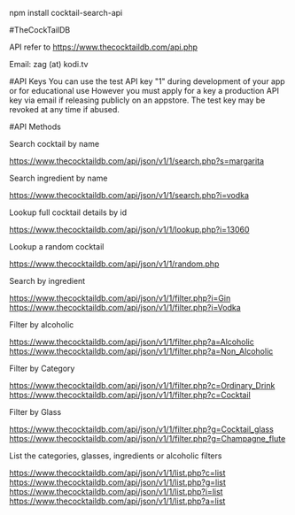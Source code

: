npm install cocktail-search-api


#TheCockTailDB

API refer to https://www.thecocktaildb.com/api.php

<!-- Contact -->

Email: zag (at) kodi.tv

#API Keys
You can use the test API key "1" during development of your app or for educational use However you must apply for a key a production API key via email if releasing publicly on an appstore. The test key may be revoked at any time if abused.

#API Methods

Search cocktail by name 

<https://www.thecocktaildb.com/api/json/v1/1/search.php?s=margarita>

Search ingredient by name

<https://www.thecocktaildb.com/api/json/v1/1/search.php?i=vodka>

Lookup full cocktail details by id

<https://www.thecocktaildb.com/api/json/v1/1/lookup.php?i=13060>

Lookup a random cocktail

<https://www.thecocktaildb.com/api/json/v1/1/random.php>

Search by ingredient

<https://www.thecocktaildb.com/api/json/v1/1/filter.php?i=Gin>
<https://www.thecocktaildb.com/api/json/v1/1/filter.php?i=Vodka>

Filter by alcoholic

<https://www.thecocktaildb.com/api/json/v1/1/filter.php?a=Alcoholic>
<https://www.thecocktaildb.com/api/json/v1/1/filter.php?a=Non_Alcoholic>

Filter by Category

<https://www.thecocktaildb.com/api/json/v1/1/filter.php?c=Ordinary_Drink>
<https://www.thecocktaildb.com/api/json/v1/1/filter.php?c=Cocktail>

Filter by Glass

<https://www.thecocktaildb.com/api/json/v1/1/filter.php?g=Cocktail_glass>
<https://www.thecocktaildb.com/api/json/v1/1/filter.php?g=Champagne_flute>

List the categories, glasses, ingredients or alcoholic filters

<https://www.thecocktaildb.com/api/json/v1/1/list.php?c=list>
<https://www.thecocktaildb.com/api/json/v1/1/list.php?g=list>
<https://www.thecocktaildb.com/api/json/v1/1/list.php?i=list>
<https://www.thecocktaildb.com/api/json/v1/1/list.php?a=list>
